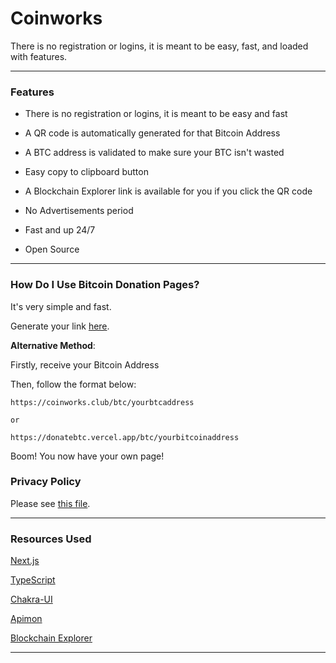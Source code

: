 # Coinworks

There is no registration or logins, it is meant to be easy, fast, and loaded with features.

---

### Features

-   There is no registration or logins, it is meant to be easy and fast

-   A QR code is automatically generated for that Bitcoin Address

-   A BTC address is validated to make sure your BTC isn't wasted

-   Easy copy to clipboard button

-   A Blockchain Explorer link is available for you if you click the QR code

-   No Advertisements period

-   Fast and up 24/7

-   Open Source

---

### How Do I Use Bitcoin Donation Pages?

It's very simple and fast.

Generate your link [here](https://coinworks.club/create).

**Alternative Method**:

Firstly, receive your Bitcoin Address

Then, follow the format below:

```
https://coinworks.club/btc/yourbtcaddress

or

https://donatebtc.vercel.app/btc/yourbitcoinaddress
```

Boom! You now have your own page!

### Privacy Policy

Please see [this file](privacy-policy.md).

---

### Resources Used

[Next.js](https://nextjs.org/)

[TypeScript](https://www.typescriptlang.org/)

[Chakra-UI](https://chakra-ui.com/)

[Apimon](https://apimon.de/http-apis#qr)

[Blockchain Explorer](https://www.blockchain.com/explorer)

---
